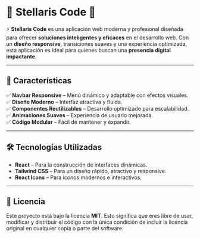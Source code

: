 # 🌟 Stellaris Code 🌟

⚡ **Stellaris Code** es una aplicación web moderna y profesional diseñada para ofrecer **soluciones inteligentes y eficaces** en el desarrollo web. Con un **diseño responsive**, transiciones suaves y una experiencia optimizada, esta aplicación es ideal para quienes buscan una **presencia digital impactante**.

---

## 🚀 Características

✅ **Navbar Responsive** – Menú dinámico y adaptable con efectos visuales.  
✅ **Diseño Moderno** – Interfaz atractiva y fluida.  
✅ **Componentes Reutilizables** – Desarrollo optimizado para escalabilidad.  
✅ **Animaciones Suaves** – Experiencia de usuario mejorada.  
✅ **Código Modular** – Fácil de mantener y expandir.  

---

## 🛠️ Tecnologías Utilizadas

- **React** – Para la construcción de interfaces dinámicas.
- **Tailwind CSS** – Para un diseño rápido, atractivo y responsive.
- **React Icons** – Para íconos modernos e interactivos.

---

## 📜 Licencia

Este proyecto está bajo la licencia **MIT**. Esto significa que eres libre de usar, modificar y distribuir el código con la única condición de incluir la licencia original en cualquier copia o parte del software.